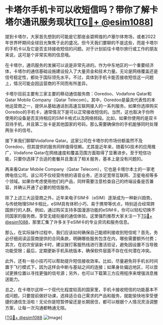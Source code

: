 # 卡塔尔手机卡可以收短信吗？带你了解卡塔尔通讯服务现状[[TG💪+ @esim1088](https://t.me/s/esim1088)]

提到卡塔尔，大家首先想到的可能是它那座金碧辉煌的卢塞尔体育场，或者2022年世界杯期间全球目光聚焦于此的盛况。但今天我们要聊的不是这些，而是卡塔尔的手机卡以及它是否支持接收短信的问题。对于计划前往卡塔尔旅行或工作的朋友来说，这可是个非常实用的信息哦。

在卡塔尔，通讯服务的发展可以说是非常先进的。作为中东地区的一个重要经济体，卡塔尔的通信基础设施建设投入了大量资金和技术力量。无论是网络覆盖还是信号稳定性，都处于国际领先水平。不过，具体到手机卡能否接收短信这一问题上，情况可能会因运营商的不同而有所差异。

卡塔尔目前主要有三家主要的移动通信服务商：Ooredoo、Vodafone Qatar和Qatar Mobile Company（Qatar Telecom）。其中，Ooredoo是最具代表性的本地运营商之一，提供从基础通话到高速互联网接入的一系列服务。如果你选择购买Ooredoo的手机卡，通常情况下是可以正常接收短信的。当然，这也取决于你所使用的设备是否支持相应的SIM卡格式以及网络频段。比如，如果你使用的是双卡双待手机，并且第二张卡是其他国家的号码，那么需要确保你的手机能够同时处理两张卡的信号。

接下来我们聊聊Vodafone Qatar。这家公司在卡塔尔的市场份额虽然不及Ooredoo，但其提供的服务同样值得信赖。尤其是近年来，随着5G技术的应用推广，Vodafone Qatar在网络速度和覆盖范围方面取得了显著进步。至于短信功能，只要你选择了合适的套餐并且激活了相关服务，基本上是没有问题的。

再来看Qatar Mobile Company（Qatar Telecom），它也是卡塔尔本土的一家老牌电信公司。该公司不仅经营传统的语音业务，还涉足宽带互联网、卫星电视等多个领域。如果你考虑使用他们的产品，同样需要注意检查自己的终端设备是否兼容，并确认开通了必要的短信服务。

除了上述三大运营商之外，近年来电子SIM卡（eSIM）逐渐成为一种新兴趋势。与传统物理SIM卡相比，eSIM具有体积小巧、易于携带等优点，特别适合经常跨国旅行的人群。例如，通过购买支持多国漫游功能的eSIM卡，你可以轻松切换不同国家的服务商，享受无缝衔接的通信体验。这里强烈推荐大家关注一下[TG💪+ @esim1088](https://t.me/s/esim1088)，那里汇集了许多关于eSIM卡的专业资讯和服务信息。

那么，在实际操作过程中，我们应该如何确保自己能顺利接收到短信呢？首先，务必仔细阅读运营商提供的合同条款，明确哪些服务包含在内，哪些需要额外付费；其次，在初次安装新卡时，建议拨打客服热线进行激活验证，避免因设置不当导致功能受限；最后，定期更新手机系统版本，确保软件层面不存在任何潜在冲突。

此外，还有一些小技巧可以帮助提升短信接收效率。比如，尽量避免将手机长时间置于飞行模式下，因为这样会中断与基站之间的连接；如果身处偏远地区，可以尝试更换位置以寻找更强的信号源；另外，也可以下载第三方应用程序来增强消息推送能力。

总之，在卡塔尔这样一个现代化程度较高的国家里，手机卡接收短信的功能基本不成问题。只要提前做好功课，选择适合自己需求的产品和服务，就能愉快地享受便捷的通信生活啦！无论你是短暂停留还是长期居住，都可以根据个人情况灵活调整方案，让每一次沟通都畅通无阻。

[[TG💪+ @esim1088](https://t.me/s/esim1088) ![Image](https://i.postimg.cc/4NQfJmqS/Snipaste-2025-05-13-00-14-12.png)]